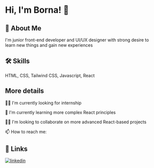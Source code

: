 
# Hi, I'm Borna! 👋


## 🚀 About Me
I'm junior front-end developer and UI/UX designer with strong desire to learn new things and gain new experiences


## 🛠 Skills
HTML, CSS, Tailwind CSS, Javascript, React


## More details
👩‍💻 I'm currently looking for internship

🧠 I'm currently learning more complex React principles

👯‍♀️ I'm looking to collaborate on more advanced React-based projects

📫 How to reach me: 




## 🔗 Links
[![linkedin](https://img.shields.io/badge/linkedin-0A66C2?style=for-the-badge&logo=linkedin&logoColor=white)](https://www.linkedin.com/)



